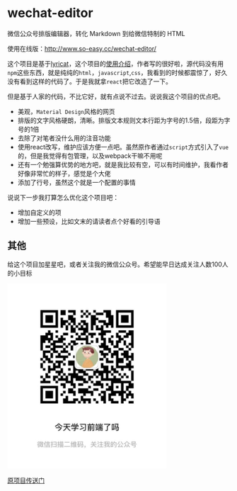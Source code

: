 # wechat-editor

微信公众号排版编辑器，转化 Markdown 到给微信特制的 HTML

使用在线版：http://www.so-easy.cc/wechat-editor/

这个项目是基于[lyricat](https://github.com/lyricat/wechat-format)，这个项目的[使用介绍](https://mp.weixin.qq.com/s/pn0LzyfgUj6rGUfVHUksjg)，作者写的很好啦，源代码没有用 `npm`这些东西，就是纯纯的`html`，`javascript`,`css`，我看到的时候都震惊了，好久没有看到这样的代码了。于是我就拿`react`把它改造了一下。

但是基于人家的代码，不比它好，就有点说不过去。说说我这个项目的优点吧。

- 美观，`Material Design`风格的网页
- 排版的文字风格硬朗，清晰。排版文本规则文本行距为字号的1.5倍，段距为字号的1倍
- 去除了对笔者没什么用的注音功能
- 使用react改写，维护应该方便一点吧。虽然原作者通过`script`方式引入了`vue`的，但是我觉得有包管理，以及webpack干嘛不用呢
- 还有一个勉强算优势的地方吧，就是我比较有空，可以有时间维护，我看作者好像非常忙的样子，感觉是个大佬
- 添加了行号，虽然这个就是一个配置的事情

说说下一步我打算怎么优化这个项目吧：

- 增加自定义的项
- 增加一些预设，比如文末的请读者点个好看的引导语

## 其他

给这个项目加星星吧，或者关注我的微信公众号。希望能早日达成关注人数100人的小目标

![微信公众号](./src/Nav/qrcode.jpg)


[原项目传送门](https://github.com/lyricat/wechat-format)